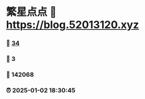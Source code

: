 # 繁星点点 :link: https://blog.52013120.xyz 
### :page_facing_up: [34](https://blog.52013120.xyz/tag.html) 
### :speech_balloon: 3 
### :hibiscus: 142068 
### :alarm_clock: 2025-01-02 18:30:45 
